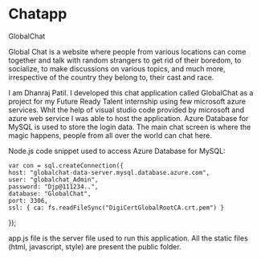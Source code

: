 # Chatapp
GlobalChat

  Global Chat is a website where people from various locations can come together and talk with random strangers to get rid of their boredom, to socialize, to make discussions on various topics, and much more, irrespective of the country they belong to, their cast and race.

I am Dhanraj Patil. I developed this chat application called GlobalChat as a project for my Future Ready Talent internship using few microsoft azure services.
Whit the help of visual studio code provided by microsoft and azure web service I was able to host the application. 
Azure Database for MySQL is used to store the login data.
The main chat screen is where the magic happens, people from all over the world can chat here.

Node.js code snippet used to access Azure Database for MySQL:
    
    var con = sql.createConnection({
    host: "globalchat-data-server.mysql.database.azure.com",
    user: "globalchat_Admin",
    password: "Djp@111234..",
    database: "GlobalChat",
    port: 3306,
    ssl: { ca: fs.readFileSync("DigiCertGlobalRootCA.crt.pem") }
});


app.js file is the server file used to run this application.
All the static files (html, javascript, style) are present the public folder.
